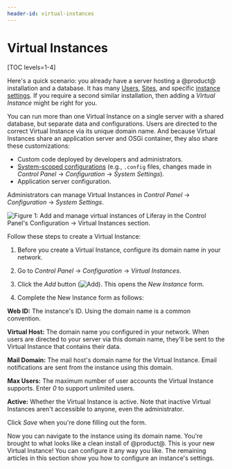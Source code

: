 ```yaml
---
header-id: virtual-instances
---
```


# Virtual Instances

[TOC levels=1-4]

Here's a quick scenario: you already have a server hosting a @product@ 
installation and a database. It has many 
[Users](/docs/7-2/user/-/knowledge_base/u/users-and-organizations), 
[Sites](/docs/7-2/user/-/knowledge_base/u/building-a-site), 
and specific 
[instance settings](/docs/7-2/user/-/knowledge_base/u/general-settings). 
If you require a second similar installation, then adding a *Virtual Instance* might be 
right for you. 

You can run more than one Virtual Instance on a single server with a shared 
database, but separate data and configurations. Users are directed to the 
correct Virtual Instance via its unique domain name. And because Virtual 
Instances share an application server and OSGi container, they also share these 
customizations: 

-   Custom code deployed by developers and administrators.
-   [System-scoped configurations](/docs/7-2/user/-/knowledge_base/u/system-settings) 
    (e.g., `.config` files, changes made in *Control Panel* &rarr; 
    *Configuration* &rarr; *System Settings*). 
-   Application server configuration.

Administrators can manage Virtual Instances in *Control Panel* &rarr; 
*Configuration* &rarr; *System Settings*.  

![Figure 1: Add and manage virtual instances of Liferay in the Control Panel's *Configuration* &rarr; *Virtual Instances* section.](../../../images/virtual-instances.png)

Follow these steps to create a Virtual Instance: 

1.  Before you create a Virtual Instance, configure its domain name in your 
    network. 

2.  Go to *Control Panel* &rarr; *Configuration* &rarr; *Virtual Instances*. 

3.  Click the *Add* button 
    (![Add](../../../images/icon-add.png)). 
    This opens the *New Instance* form. 

4.  Complete the New Instance form as follows:

**Web ID:** The instance's ID. Using the domain name is a common convention.

**Virtual Host:** The domain name you configured in your network. When users are
directed to your server via this domain name, they'll be sent to the Virtual
Instance that contains their data.

**Mail Domain:** The mail host's domain name for the Virtual Instance. 
Email notifications are sent from the instance using this domain. 

**Max Users:** The maximum number of user accounts the Virtual Instance 
supports. Enter *0* to support unlimited users. 

**Active:** Whether the Virtual Instance is active. Note that inactive 
Virtual Instances aren't accessible to anyone, even the administrator. 

Click *Save* when you're done filling out the form. 

Now you can navigate to the instance using its domain name. You're brought to 
what looks like a clean install of @product@. This is your new Virtual Instance! 
You can configure it any way you like. The remaining articles in this section 
show you how to configure an instance's settings. 
